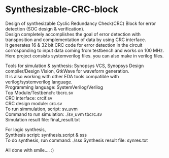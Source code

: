 # Synthesizable-CRC-block
 Design of synthesizable Cyclic Redundancy Check(CRC) Block for error detection (SOC design & verification).   
 Design completely accomplishes the goal of error detection with transposition and complementation of data by using CRC interface.   
 It generates 16 & 32 bit CRC code for error detection in the circuit corrosponding to input data coming from testbench and works on 100 MHz. Here project consists systemverilog files. you   can also make in verilog files. 
 
 Tools for simulation & synthesis:  Synopsys VCS, Synopsys Design compiler/Design Vision, GtkWave for waveform generation.  
 It is also working with other EDA tools compatible with verilog/systemverilog language.   
 Programming language: SystemVerilog/Verilog    
 Top Module/Testbench: tbcrc.sv      
 CRC interface: crcif.sv     
 CRC design module: crc.sv    
 To run simmulation, script: sv_uvm     
 Command to run simulation: ./sv_uvm tbcrc.sv          
 Simulation result file: final_result.txt     
 
 For logic synthesis,    
 Synthesis script: synthesis.script & sss  
 To do synthesis, run command: ./sss
 Synthesis result file: synres.txt    
 
 All done with smile.... :)
 
